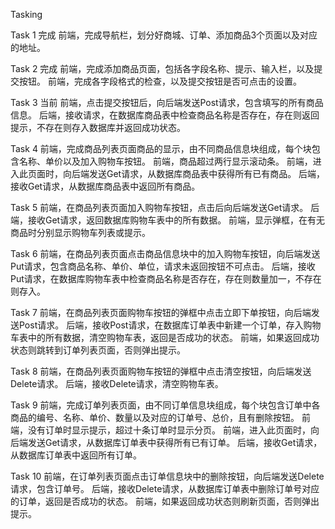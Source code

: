 Tasking

Task 1 完成
前端，完成导航栏，划分好商城、订单、添加商品3个页面以及对应的地址。

Task 2 完成
前端，完成添加商品页面，包括各字段名称、提示、输入栏，以及提交按钮。
前端，完成各字段格式的检查，以及提交按钮是否可点击的设置。

Task 3 当前
前端，点击提交按钮后，向后端发送Post请求，包含填写的所有商品信息。
后端，接收请求，在数据库商品表中检查商品名称是否存在，存在则返回提示，不存在则存入数据库并返回成功状态。

Task 4
前端，完成商品列表页面商品的显示，由不同商品信息块组成，每个块包含名称、单价以及加入购物车按钮。
前端，商品超过两行显示滚动条。
前端，进入此页面时，向后端发送Get请求，从数据库商品表中获得所有已有商品。
后端，接收Get请求，从数据库商品表中返回所有商品。

Task 5
前端，在商品列表页面加入购物车按钮，点击后向后端发送Get请求。
后端，接收Get请求，返回数据库购物车表中的所有数据。
前端，显示弹框，在有无商品时分别显示购物车列表或提示。

Task 6
前端，在商品列表页面点击商品信息块中的加入购物车按钮，向后端发送Put请求，包含商品名称、单价、单位，请求未返回按钮不可点击。
后端，接收Put请求，在数据库购物车表中检查商品名称是否存在，存在则数量加一，不存在则存入。

Task 7
前端，在商品列表页面购物车按钮的弹框中点击立即下单按钮，向后端发送Post请求。
后端，接收Post请求，在数据库订单表中新建一个订单，存入购物车表中的所有数据，清空购物车表，返回是否成功的状态。
前端，如果返回成功状态则跳转到订单列表页面，否则弹出提示。

Task 8
前端，在商品列表页面购物车按钮的弹框中点击清空按钮，向后端发送Delete请求。
后端，接收Delete请求，清空购物车表。

Task 9
前端，完成订单列表页面，由不同订单信息块组成，每个块包含订单中各商品的编号、名称、单价、数量以及对应的订单号、总价，且有删除按钮。
前端，没有订单时显示提示，超过十条订单时显示分页。
前端，进入此页面时，向后端发送Get请求，从数据库订单表中获得所有已有订单。
后端，接收Get请求，从数据库订单表中返回所有订单。

Task 10
前端，在订单列表页面点击订单信息块中的删除按钮，向后端发送Delete请求，包含订单号。
后端，接收Delete请求，从数据库订单表中删除订单号对应的订单，返回是否成功的状态。
前端，如果返回成功状态则刷新页面，否则弹出提示。
